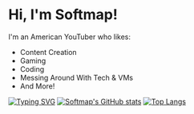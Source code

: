 # Hi, I'm Softmap!

I'm an American YouTuber who likes:

- Content Creation
- Gaming
- Coding
- Messing Around With Tech & VMs
- And More!

[![Typing SVG](https://readme-typing-svg.demolab.com?font=Fira+Code&pause=1000&width=435&lines=Stats%3A)](https://git.io/typing-svg)
[![Softmap's GitHub stats](https://github-readme-stats.vercel.app/api?username=softmapyt)](https://github.com/anuraghazra/github-readme-stats)
[![Top Langs](https://github-readme-stats.vercel.app/api/top-langs/?username=softmapyt)](https://github.com/anuraghazra/github-readme-stats)
